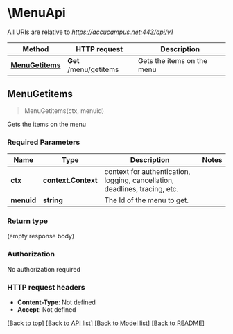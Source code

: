 # \MenuApi

All URIs are relative to *https://accucampus.net:443/api/v1*

Method | HTTP request | Description
------------- | ------------- | -------------
[**MenuGetitems**](MenuApi.md#MenuGetitems) | **Get** /menu/getitems | Gets the items on the menu



## MenuGetitems

> MenuGetitems(ctx, menuid)

Gets the items on the menu

### Required Parameters


Name | Type | Description  | Notes
------------- | ------------- | ------------- | -------------
**ctx** | **context.Context** | context for authentication, logging, cancellation, deadlines, tracing, etc.
**menuid** | **string**| The Id of the menu to get. | 

### Return type

 (empty response body)

### Authorization

No authorization required

### HTTP request headers

- **Content-Type**: Not defined
- **Accept**: Not defined

[[Back to top]](#) [[Back to API list]](../README.md#documentation-for-api-endpoints)
[[Back to Model list]](../README.md#documentation-for-models)
[[Back to README]](../README.md)

